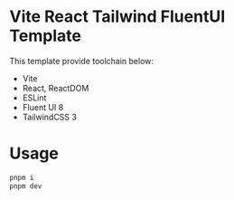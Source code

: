 # Vite React Tailwind FluentUI Template

This template provide toolchain below:

- Vite
- React, ReactDOM
- ESLint
- Fluent UI 8
- TailwindCSS 3

# Usage

```sh
pnpm i
pnpm dev
```
